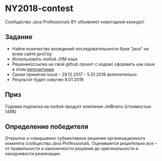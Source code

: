 # NY2018-contest

Сообщество Java Professionals BY объявляет новогодний конкурс!

## Задание
* Найти количество вхождений последовательности букв “java" на всем сайте jprof.by
* Использовать любой JVM язык
* Решение(ссылка на свой github проект с кодом) оформить как issue в этом [репозитории](https://github.com/JavaBy/NY2018-contest)
* Сроки принятия issue – 29.12.2017 - 5.01.2018 включительно
* Результат будет озвучен 8.01.2018
 
## Приз
Годовая подписка на любой продукт компании JetBrains (стоимостью 149$)
 
## Определение победителя
Открытое и совершенно субъективное решение организационного комитета сообщества Java Professionals.
Оценивается решительно все – от правильности и лаконичности решения до оригинальности и находчивости реализации.
